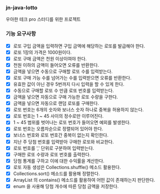 ### jn-java-lotto
우아한 테크 pro 스터디를 위한 프로젝트

### 기능 요구사항
- [x] 로또 구입 금액을 입력하면 구입 금액에 해당하는 로또를 발급해야 한다. 
- [x] 로또 1장의 가격은 1000원이다.
- [x] 로또 구매 금액은 천원 이상이여야 한다.
- [x] 천원 이하의 금액이 들어오면 오류를 반환한다.
- [x] 금액을 넣으면 수동으로 구매할 로또 수를 입력받는다.
- [x] 로또 구매 가능 수를 넘어가는 수를 입력받으면 오류를 반환한다.
- [x] 유효한 값이 아닌 경우 5번까지 다시 입력을 할 수 있게 한다.
- [x] 수동으로 구매할 로또 수 만큼 로또 번호를 입력받는다.
- [x] 금액을 넣으면 자동으로 구매 가능한 로또 수량을 구한다.
- [x] 금액을 넣으면 자동으로 랜덤 로또를 구매한다.
- [x] 로또 번호는 6개의 숫자와 보너스 숫자 하나로 중복을 허용하지 않는다.
- [x] 로또 번호는 1 ~ 45 사이의 정수로만 이루어진다.
- [x] 1 ~ 45 범위를 벗어나는 로또 번호가 들어오면 예외를 발생한다.
- [x] 로또 번호는 오름차순으로 정렬되어 있어야 한다.
- [x] 보너스 번호와 로또 번호간 중복이 없는지 확인한다.
- [x] 지난 주 당첨 번호를 입력받아 구매한 로또와 비교한다.
- [x] 로또 번호를 ',' 단위로 구분하여 입력받는다.
- [x] 구매한 로또 수량과 로또 번호를 출력한다.
- [x] 당첨 통계를 구하고 이에 대한 수익률을 계산한다.
- [x] 로또 자동 생성은 Collections.shuffle() 메소드 활용한다.
- [x] Collections.sort() 메소드를 활용해 정렬한다.
- [x] ArrayList 의 contains() 메소드를 활용하여 어떤 값이 존재하는지 판단한다.
- [x] enum 을 사용해 당첨 개수에 따른 당첨 금액을 저장한다.
